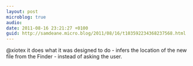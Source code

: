```yaml
---
layout: post
microblog: true
audio: 
date: 2011-08-16 23:21:27 +0100
guid: http://samdeane.micro.blog/2011/08/16/t103592234368237568.html
---
```

@xiotex it does what it was designed to do - infers the location of the new file from the Finder - instead of asking the user.
